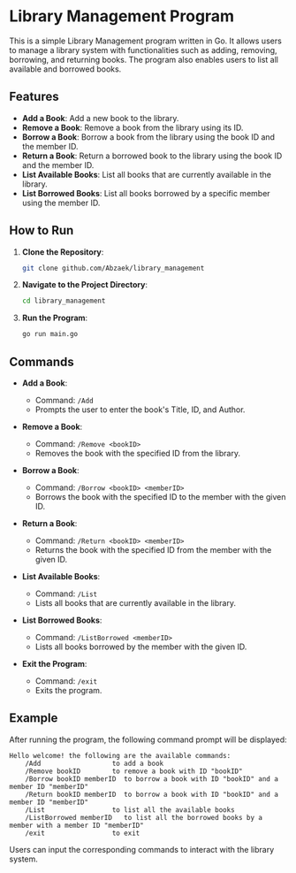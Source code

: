 # Library Management Program

This is a simple Library Management program written in Go. It allows users to manage a library system with functionalities such as adding, removing, borrowing, and returning books. The program also enables users to list all available and borrowed books.

## Features

- **Add a Book**: Add a new book to the library.
- **Remove a Book**: Remove a book from the library using its ID.
- **Borrow a Book**: Borrow a book from the library using the book ID and the member ID.
- **Return a Book**: Return a borrowed book to the library using the book ID and the member ID.
- **List Available Books**: List all books that are currently available in the library.
- **List Borrowed Books**: List all books borrowed by a specific member using the member ID.

## How to Run

1. **Clone the Repository**: 
   ```sh
   git clone github.com/Abzaek/library_management
   ```
2. **Navigate to the Project Directory**:
   ```sh
   cd library_management
   ```
3. **Run the Program**:
   ```sh
   go run main.go
   ```

## Commands

- **Add a Book**: 
  - Command: `/Add`
  - Prompts the user to enter the book's Title, ID, and Author.
  
- **Remove a Book**:
  - Command: `/Remove <bookID>`
  - Removes the book with the specified ID from the library.

- **Borrow a Book**:
  - Command: `/Borrow <bookID> <memberID>`
  - Borrows the book with the specified ID to the member with the given ID.

- **Return a Book**:
  - Command: `/Return <bookID> <memberID>`
  - Returns the book with the specified ID from the member with the given ID.

- **List Available Books**:
  - Command: `/List`
  - Lists all books that are currently available in the library.

- **List Borrowed Books**:
  - Command: `/ListBorrowed <memberID>`
  - Lists all books borrowed by the member with the given ID.

- **Exit the Program**:
  - Command: `/exit`
  - Exits the program.

## Example

After running the program, the following command prompt will be displayed:

```
Hello welcome! the following are the available commands:
    /Add                  to add a book
    /Remove bookID        to remove a book with ID "bookID"
    /Borrow bookID memberID  to borrow a book with ID "bookID" and a member ID "memberID"
    /Return bookID memberID  to borrow a book with ID "bookID" and a member ID "memberID"
    /List                 to list all the available books
    /ListBorrowed memberID   to list all the borrowed books by a member with a member ID "memberID"
    /exit                 to exit 
```

Users can input the corresponding commands to interact with the library system.


